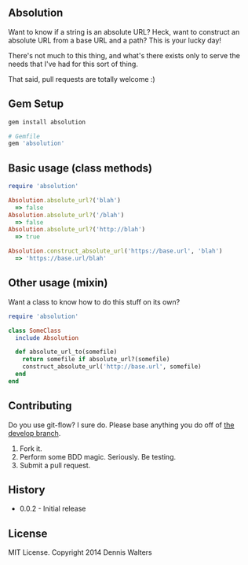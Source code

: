 ## Absolution ##

Want to know if a string is an absolute URL? Heck, want to construct an
absolute URL from a base URL and a path? This is your lucky day!

There's not much to this thing, and what's there exists only to serve the
needs that I've had for this sort of thing.

That said, pull requests are totally welcome :)

## Gem Setup ##

```ruby
gem install absolution

# Gemfile
gem 'absolution'
```
## Basic usage (class methods) ##

```ruby
require 'absolution'

Absolution.absolute_url?('blah')
  => false
Absolution.absolute_url?('/blah')
  => false
Absolution.absolute_url?('http://blah')
  => true

Absolution.construct_absolute_url('https://base.url', 'blah')
  => 'https://base.url/blah'
```

## Other usage (mixin) ##

Want a class to know how to do this stuff on its own?

```ruby
require 'absolution'

class SomeClass
  include Absolution

  def absolute_url_to(somefile)
    return somefile if absolute_url?(somefile)
    construct_absolute_url('http://base.url', somefile)
  end
end
```

## Contributing ##

Do you use git-flow? I sure do. Please base anything you do off of
[the develop branch](https://github.com/ess/factis/tree/develop).

1. Fork it.
2. Perform some BDD magic. Seriously. Be testing.
3. Submit a pull request.

## History ##

* 0.0.2 - Initial release

## License ##

MIT License. Copyright 2014 Dennis Walters
